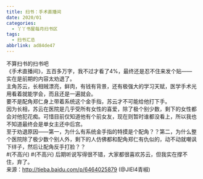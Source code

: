```yaml
---
title: 扫书：手术直播间
date: 2020/01
categories:
  - 丫丫书屋每月扫书区
tags:
  - 扫书汇总
abbrlink: ad84de47
---
```



不算扫书的扫书吧  
《手术直播间》，五百多万字，我不过才看了4%，最终还是忍不住来发个贴——实在是前期的内容太劝退了。  
主角苏云，长相贼漂亮，鲜肉，有钱有背景，还有极强大的学习天赋，医学手术光用看着就能学会，而且还是一遍就会。  
要不是配角郑仁身上带着系统这个金手指，苏云才不可能给他打下手。  
因为长相，苏云在医院是几乎受所有女性的喜爱，除了极个别少数，剩下的女性都会对他犯花痴。可惜目前仅知道他有个前女友，现在则暂时谁都没看上，所以我也不知道最终会是单女主还中后宫。  
至于劝退原因——第一，为什么有系统金手指的特摸是个配角？？第二，为什么整个医院除了极少数个别人外，剩下的人仿佛都和配角郑仁有仇似的，动不动就嘲讽下绊子，然后让配角反手打脸？？  
#(不高兴) #(不高兴) 后期听说写得很不错，大家都很喜欢苏云，但我实在撑不住，弃了。  
来源：http://tieba.baidu.com/p/6464025879  (@JlEl4青椒)  
